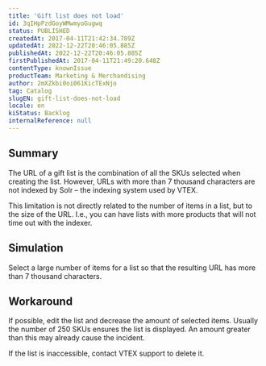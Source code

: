 ```yaml
---
title: 'Gift list does not load'
id: 3qIHpPzdGoyWMwmyoGugwq
status: PUBLISHED
createdAt: 2017-04-11T21:42:34.789Z
updatedAt: 2022-12-22T20:46:05.885Z
publishedAt: 2022-12-22T20:46:05.885Z
firstPublishedAt: 2017-04-11T21:49:20.648Z
contentType: knownIssue
productTeam: Marketing & Merchandising
author: 2mXZkbi0oi061KicTExNjo
tag: Catalog
slugEN: gift-list-does-not-load
locale: en
kiStatus: Backlog
internalReference: null
---
```


## Summary

The URL of a gift list is the combination of all the SKUs selected when creating the list. However, URLs with more than 7 thousand characters are not indexed by Solr – the indexing system used by VTEX.

This limitation is not directly related to the number of items in a list, but to the size of the URL. I.e., you can have lists with more products that will not time out with the indexer.

## Simulation

Select a large number of items for a list so that the resulting URL has more than 7 thousand characters.

## Workaround

If possible, edit the list and decrease the amount of selected items. Usually the number of 250 SKUs ensures the list is displayed. An amount greater than this may already cause the incident.

If the list is inaccessible, contact VTEX support to delete it.

